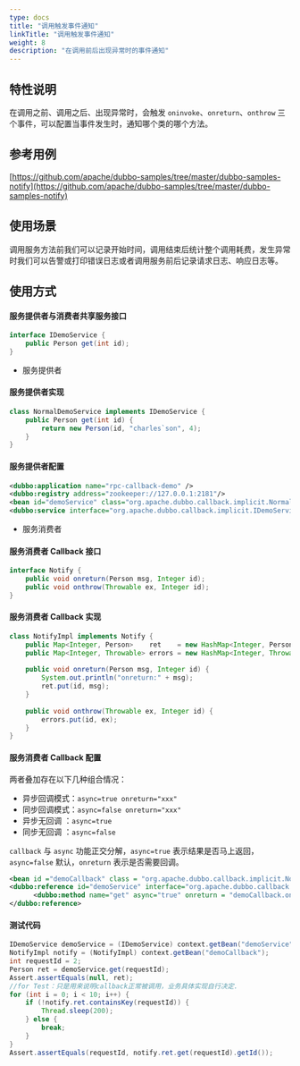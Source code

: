 ```yaml
---
type: docs
title: "调用触发事件通知"
linkTitle: "调用触发事件通知"
weight: 8
description: "在调用前后出现异常时的事件通知"
---
```

## 特性说明
在调用之前、调用之后、出现异常时，会触发 `oninvoke`、`onreturn`、`onthrow` 三个事件，可以配置当事件发生时，通知哪个类的哪个方法。

## 参考用例

[https://github.com/apache/dubbo-samples/tree/master/dubbo-samples-notify](https://github.com/apache/dubbo-samples/tree/master/dubbo-samples-notify)

## 使用场景

调用服务方法前我们可以记录开始时间，调用结束后统计整个调用耗费，发生异常时我们可以告警或打印错误日志或者调用服务前后记录请求日志、响应日志等。

## 使用方式

#### 服务提供者与消费者共享服务接口

```java
interface IDemoService {
    public Person get(int id);
}
```
- 服务提供者
#### 服务提供者实现

```java
class NormalDemoService implements IDemoService {
    public Person get(int id) {
        return new Person(id, "charles`son", 4);
    }
}
```

#### 服务提供者配置

```xml
<dubbo:application name="rpc-callback-demo" />
<dubbo:registry address="zookeeper://127.0.0.1:2181"/>
<bean id="demoService" class="org.apache.dubbo.callback.implicit.NormalDemoService" />
<dubbo:service interface="org.apache.dubbo.callback.implicit.IDemoService" ref="demoService" version="1.0.0" group="cn"/>
```
- 服务消费者
#### 服务消费者 Callback 接口

```java
interface Notify {
    public void onreturn(Person msg, Integer id);
    public void onthrow(Throwable ex, Integer id);
}
```

#### 服务消费者 Callback 实现

```java
class NotifyImpl implements Notify {
    public Map<Integer, Person>    ret    = new HashMap<Integer, Person>();
    public Map<Integer, Throwable> errors = new HashMap<Integer, Throwable>();
    
    public void onreturn(Person msg, Integer id) {
        System.out.println("onreturn:" + msg);
        ret.put(id, msg);
    }
    
    public void onthrow(Throwable ex, Integer id) {
        errors.put(id, ex);
    }
}
```

#### 服务消费者 Callback 配置

两者叠加存在以下几种组合情况：

* 异步回调模式：`async=true onreturn="xxx"`
* 同步回调模式：`async=false onreturn="xxx"`
* 异步无回调 ：`async=true`
* 同步无回调 ：`async=false`

`callback` 与 `async` 功能正交分解，`async=true` 表示结果是否马上返回，`async=false` 默认，`onreturn` 表示是否需要回调。
```xml
<bean id ="demoCallback" class = "org.apache.dubbo.callback.implicit.NotifyImpl" />
<dubbo:reference id="demoService" interface="org.apache.dubbo.callback.implicit.IDemoService" version="1.0.0" group="cn" >
      <dubbo:method name="get" async="true" onreturn = "demoCallback.onreturn" onthrow="demoCallback.onthrow" />
</dubbo:reference>
```
 

#### 测试代码

```java
IDemoService demoService = (IDemoService) context.getBean("demoService");
NotifyImpl notify = (NotifyImpl) context.getBean("demoCallback");
int requestId = 2;
Person ret = demoService.get(requestId);
Assert.assertEquals(null, ret);
//for Test：只是用来说明callback正常被调用，业务具体实现自行决定.
for (int i = 0; i < 10; i++) {
    if (!notify.ret.containsKey(requestId)) {
        Thread.sleep(200);
    } else {
        break;
    }
}
Assert.assertEquals(requestId, notify.ret.get(requestId).getId());
```
